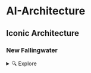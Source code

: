 # AI-Architecture


## Iconic Architecture

### New Fallingwater


<details>
    <summary>🔍 Explore </summary>

<br>

<img src="https://github.com/vbleal/AI-Architecture/blob/main/Imag/Waterfall_House_0.jpg" width="300" height="300">

<br>

<img src="https://github.com/vbleal/AI-Architecture/blob/main/Imag/Waterfall_House_1.jpg" width="300" height="300">

<br>

<img src="https://github.com/vbleal/AI-Architecture/blob/main/Imag/Waterfall_House_2.jpg" width="300" height="300">


</details>




